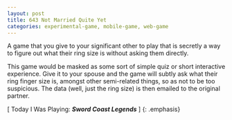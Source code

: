 ```yaml
---
layout: post
title: 643 Not Married Quite Yet
categories: experimental-game, mobile-game, web-game
---
```

A game that you give to your significant other to play that is secretly a way to figure out what their ring size is without asking them directly.

This game would be masked as some sort of simple quiz or short interactive experience.  Give it to your spouse and the game will subtly ask what their ring finger size is, amongst other semi-related things, so as not to be too suspicious.  The data (well, just the ring size) is then emailed to the original partner.

[ Today I Was Playing: ***Sword Coast Legends*** ]
{: .emphasis}